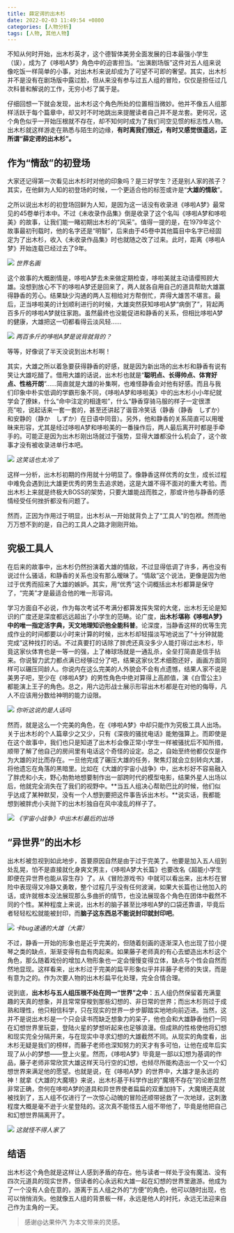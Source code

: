 ```yaml
---
title: 薛定谔的出木杉
date: 2022-02-03 11:49:54 +0800
categories: [人物分析]
tags: [人物, 其他人物]
---
```



不知从何时开始，出木杉英才，这个德智体美劳全面发展的日本最强小学生（误），成为了《哆啦A梦》角色中的迫害担当。“出演剧场版”这件对五人组来说像吃饭一样简单的小事，对出木杉来说却成为了可望不可即的奢望。其实，出木杉并不是没有在剧场版中露过脸，但从来没有参与过五人组的冒险，仅仅是担任过几次科普和解说的工作，无穷小杉了属于是。

仔细回想一下就会发现，出木杉这个角色所处的位置相当微妙。他并不像五人组那样活跃于每个篇章中，却又时不时地跳出来提醒读者自己并不是龙套。更何况，这个角色似乎一开始压根就不存在，却不知何时成为了我们司空见惯的标志性人物。出木杉就这样游走在熟悉与陌生的边缘，**有时离我们很近，有时又感觉很遥远，正所谓“薛定谔的出木杉”。**

## 作为“情敌”的初登场

大家还记得第一次看见出木杉时对他的印象吗？是三好学生？还是别人家的孩子？其实，在他鲜为人知的初登场的时候，一个更适合他的标签或许是“**大雄的情敌**”。

之所以说出木杉的初登场回鲜为人知，是因为这一话没有收录进《哆啦A梦》最常见的45卷单行本中。不过《未收录作品集》倒是收录了这个名叫《哆啦A梦和哆啦美》的故事，让我们能一睹初期出木杉的“风采”。值得一提的是，在1979年这个故事最初刊载时，他的名字还是“明智”，后来由于45卷中其他篇目中名字已经固定为了出木杉，收入《未收录作品集》时也就随之改了过来。此时，距离《哆啦A梦》开始连载已经过去了9年。

![](https://picx.zhimg.com/80/v2-bffdd1e75a2e6bdbcf484bb6917a6a6a_1440w.jpg?source=d16d100b)
_世界名画_

这个故事的大概剧情是，哆啦A梦去未来做定期检查，哆啦美就主动请缨照顾大雄。没想到放心不下的哆啦A梦还是回来了，两人就各自用自己的道具帮助大雄赢得静香的芳心。结果缺少沟通的两人互相给对方帮倒忙，弄得大雄苦不堪言。最后，正当哆啦美的计划顺利进行的时候，大雄突然获知哆啦A梦“病倒了”，背起两百多斤的哆啦A梦就往家跑。虽然最终也没能促进和静香的关系，但相比哆啦A梦的健康，大雄把这一切都看得云淡风轻……

![](https://pica.zhimg.com/80/v2-7739fff228dcc4c41b55717faa6f9ae0_1440w.jpg?source=d16d100b)
_两百多斤的哆啦A梦是说背就背的？_

等等，好像说了半天没说到出木杉啊！

其实，大雄之所以着急要获得静香的好感，就是因为新出场的出木杉和静香有说有笑让大雄吃醋了。借用大雄的话说，出木杉也就是“**聪明点、长得帅点、体育好点、性格开朗**”……简直就是大雄的补集啊，也难怪静香会对他有好感。而且与我们印象中朴实低调的学霸形象不同，《哆啦A梦和哆啦美》中的出木杉小小年纪就学会了撩妹，什么“命中注定的相逢啦”，什么“静香穿骑马服的样子一定很漂亮”啦，说起话来一套一套的，甚至还讲起了谐音冷笑话（静香（静香　しずか）和安静的（静か　しずか）在日语中同音）。另外，他和静香的关系简直可以用暧昧来形容，尤其是经过哆啦A梦和哆啦美的一番操作后，两人最后离开时都是手牵手的。可能正是因为出木杉刚出场就过于强势，显得大雄都没什么机会了，这个故事才没有被收录进单行本吧。

![](https://picx.zhimg.com/80/v2-c28efef38b3beabbab79c64ac2593eec_1440w.jpg?source=d16d100b)
_这笑话也太冷了_

这样一分析，出木杉初期的作用就十分明显了。像静香这样优秀的女生，成长过程中难免会遇到比大雄更优秀的男生去追求她，这是大雄不得不面对的重大考验。而出木杉上来就是终极大BOSS的架势，只要大雄能战而胜之，那或许他与静香的感情经受任何挫折都没有问题了。

然而，正因为作用过于明显，出木杉从一开始就背负上了“工具人”的包袱。然而他万万想不到的是，自己的工具人之路才刚刚开始。

## 究极工具人

在后来的故事中，出木杉仍然扮演着大雄的情敌，不过显得低调了许多，再也没有说过什么骚话，和静香的关系也没有那么暧昧了。“情敌”这个说法，更像是因为他过于优秀而招来了大雄的嫉妒。其实，用“优秀”这个词概括出木杉都算是保守了，“完美”才是最适合他的唯一形容词。

学习方面自不必说，作为每次考试不考满分都算发挥失常的大佬，出木杉无论是知识的广度还是深度都远远超出了小学生的范畴。论广度，**出木杉堪称《哆啦A梦》中的唯一指定活字典，天文地理知识他全能科普**。论深度，当静香这样的优等生完成作业的时间都要以小时来计算的时候，出木杉却轻描淡写地说出了“十分钟就能完成”这种找打的话。不过真要打的话除了胖虎还真没多少人能打得过出木杉，毕竟这家伙体育也是一等一的强，上了棒球场就是一通乱杀，全垒打简直是信手拈来。你说智力武力都点满已经够过分了吧，结果这家伙艺术细胞还好，画画方面同样可以碾压同龄人。你说内在这么完美的人外貌会不会有点遗憾，结果人家不说是美男子吧，至少在《哆啦A梦》的男性角色中绝对算得上高颜值，演《白雪公主》都能演上王子的角色。总之，用六边形战士展示形容出木杉都是在对他的侮辱，凡人不应该用分数给神明的能力设限。

![](https://pic2.zhimg.com/80/v2-d52c0ab420106269d10d710bcb670468_1440w.jpg?source=d16d100b)
_你听这说的是人话吗_

然而，就是这么一个完美的角色，在《哆啦A梦》中却只能作为究极工具人出场。关于出木杉的个人篇章少之又少，只有《深夜的骚扰电话》能勉强算上。而即使是在这个故事中，我们也只是知道了出木杉会像正常小学生一样被骚扰后不知所措，顺带了解了他自己的房间里有电话这个奇怪的设定。总之，自始至终他都仅仅是作为大雄的对比而存在。一旦他完成了碾压大雄的任务，聚焦灯就会立刻转向大雄，将他遗忘在角落的黑暗里。比如在《大雄的宇宙小战争》中，出木杉好不容易融入了胖虎和小夫，野心勃勃地想要制作出一部跨时代的模型电影，结果外星人出场以后，他就完全消失在了我们的视野中。**当五人组决心帮助巴比的时候，他们似乎达成了某种默契，没有一个人想到要把这件事告诉出木杉。**说实话，我都能想到被胖虎小夫抛下的出木杉独自在风中凌乱的样子了。

![](https://pic3.zhimg.com/80/v2-5ff803107a79fe37a1f72ce9e29467ef_1440w.jpg?source=d16d100b)
_《宇宙小战争》中出木杉最后的出场_

## “异世界”的出木杉

出木杉被忽视到如此地步，首要原因自然是由于过于完美了。他要是加入五人组到处乱晃，怕不是直接就化身爽文男主，《哆啦A梦大长篇》也要改名《超能小学生即便在异世界也能从容生存》了。从《冒险游戏书》中就可以看出来，出木杉在冒险中表现得又冷静又勇敢，整个过程几乎没有任何波澜，如果大长篇也让他加入的话，或许就根本没法展现那么多曲折的情节，也没法展现各个角色在团体中截然不同的个性。某种程度上来说，出木杉的脑子甚至比哆啦A梦的口袋还靠谱，毕竟后者轻轻松松就能被封印，而**脑子这东西总不能说封印就封印吧**。

![](https://pic1.zhimg.com/80/v2-35c7d7cf41a90dacb8d0756e1e5af327_1440w.jpg?source=d16d100b)
_卡bug速通的大雄（大雾）_

不过，静香一开始的形象也是近乎完美的，但随着刻画的逐渐深入也出现了拉小提琴之类的缺点，渐渐变得有血有肉起来。如果藤子老师真的有心去塑造出木杉这个角色，那么随着戏份的增加人物形象也一定会慢慢变得立体，缺点与个性会自然而然地显现。这样看来，出木杉过于完美的扁平形象似乎并非藤子老师的失误，而是有意为之的。作为次要人物的出木杉扁平化处理，完全合情合理。

说到底，**出木杉与五人组压根不处在同一“世界”之中**：五人组仍然保留着充满童趣的天真的想象，并且常常穿梭到那些幻想的、非日常的世界；而出木杉则过于成熟和理性，他只相信科学，只在现实的世界一步步脚踏实地地向前迈进。当然，这并不是说出木杉是一个只会读书而缺乏想象力的呆子，他也会和大雄静香他们一同在幻想世界里玩耍，登陆火星的梦想听起来也足够浪漫。但成熟的性格使他将幻想和现实完全分隔开来，与在现实中寻求幻想的大雄截然不同。从现实的角度看，出木杉无疑是我们的榜样，而藤子老师也深知努力的天才有多可怕，让他在成年后实现了从小的梦想——登上火星。然而，《哆啦A梦》毕竟是一部以幻想为基调的作品，藤子老师非常欣赏大雄这样天马行空的幻想，也倾尽所能构造出一个又一个幻想世界来满足他的愿望。也就是说，在《哆啦A梦》的世界中，大雄才是永远的神！就拿《大雄的大魔境》来说，出木杉基于科学作出的“魔境不存在”的论断显然非常正确，奈何在哆啦A梦的道具和异世界使者扁扁的双重加持下，大魔境还真就被找到了，五人组不仅进行了一次惊心动魄的冒险还顺带拯救了一次地球，这刺激程度大概是毫不逊于火星登陆的。这次真不能怪五人组不带他了，毕竟是他把自己和幻想世界隔离开了。

![](https://pica.zhimg.com/80/v2-99cfe9e0f5911a483ce2af3cc3a6d1a7_1440w.jpg?source=d16d100b)
_这就怪不得人家了_
## 结语

出木杉这个角色就是这样让人感到矛盾的存在。他与读者一样处于没有魔法、没有四次元道具的现实世界，但读者的心永远和大雄一起在幻想的世界里遨游。他成为了一个没有人会在意的，游离于五人组之外的“方便”的角色，他可以随时出现，也可以悄悄消失。他就像五人组的背景板一样，永远是他人的衬托，永远无法迎来自己作为主角的一天。

  

> 感谢@达果仲汽 为本文带来的灵感。